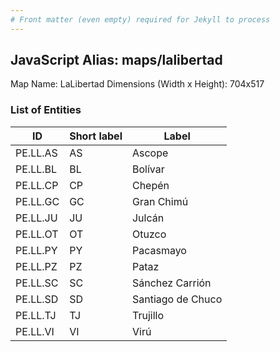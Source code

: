 ```yaml
---
# Front matter (even empty) required for Jekyll to process
---
```


## JavaScript Alias: maps/lalibertad

Map Name: LaLibertad
Dimensions (Width x Height): 704x517


### List of Entities

ID | Short label | Label
---|---|---|
PE.LL.AS| AS | Ascope
PE.LL.BL| BL | Bolívar
PE.LL.CP| CP | Chepén
PE.LL.GC| GC | Gran Chimú
PE.LL.JU| JU | Julcán
PE.LL.OT| OT | Otuzco
PE.LL.PY| PY | Pacasmayo
PE.LL.PZ| PZ | Pataz
PE.LL.SC| SC | Sánchez Carrión
PE.LL.SD| SD | Santiago de Chuco
PE.LL.TJ| TJ | Trujillo
PE.LL.VI| VI | Virú
